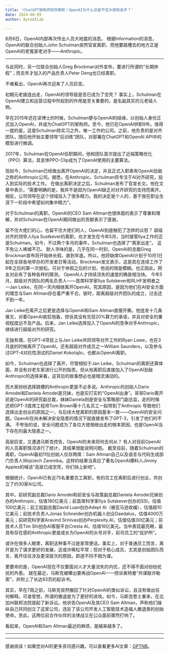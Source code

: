 ```yaml
---
title: 'ChatGPT架构师突然离职！OpenAI为什么总留不住大佬和高手？'
date: 2024-08-09
author: ByteAILab

---
```


8月6日，OpenAI内部再次传出人员大地震的消息。
根据Information的消息，OpenAI的联合创始人John Schulman突然官宣离职，而他要跳槽去的地方正是OpenAI的老冤家老对手——Anthropic。

---
与此同时，另一位联合创始人Greg Brockman对外宣布，要进行所谓的“长期休假”；而去年才加入的产品负责人Peter Deng也已经离职。

不难看出，OpenAI再次迎来了人员巨变。

初期元老接连出走，OpenAI的领导层是否已成为了空壳？
事实上，Schulman在OpenAI建立和运营过程中所起到的作用是至关重要的，是名副其实的元老级人物。

早在2015年还在读博士的时候，Schulman便与OpenAI的结缘，以创始人身份正式加入OpenAI，并成为ChatGPT的架构师。至今，他已在OpenAI供职9年。值得一提的是，这是Schulman除实习之外，唯一工作的公司。之前，他负责的是对齐团队，随后他开始主要领导“后训练”团队，对部署在ChatGPT和OpenAI API中的模型进行微调。

2017年，Schulman在OpenAI任职期间，他和团队首次提出了近端策略优化（PPO）算法，其变体PPO-Clip成为了OpenAI使用的主要算法。

现如今，Schulman已经做出离开OpenAI的决定，并且正式入职素有OpenAI劲敌之称的Anthropic公司。据悉，在Anthropic，Schulman将专注于AI对齐研究，投入到实际的技术工作。
在做出离职决定之后，Schulman发布了官宣长文。他在文章中表示，“需要明确的是，我并不是因为OpenAI缺乏对对齐研究的支持而离开。相反，公司领导在这个领域投入了很多精力。我的决定是个人的，基于我在职业生涯下一阶段中希望如何集中精力”。

对于Schulman的离职，OpenAI的CEO Sam Altman也很体面的表示了尊重和理解，并对Schulman在OpenAI期间做出的贡献表示了感谢。

留不住大佬们的心，也留不住大佬们的人，OpenAI到底触犯了怎样的众怒？
超级对齐的领导人Ilya Sustkever的离职，也才发生在今年5月，当时接管Ilya工作的正是Schulman。如今，不过两个多月的事件，Schulman也选择了“离家出走”。
这不免让人唏嘘不已。
耐人寻味的是，几乎在同一时刻，OpenAI的总裁Greg Brockman宣布将开始休长假，直到年底。所以，他将缺席OpenAI计划于10月1日起在全球各地举办的开发者日等活动。Brockman发文表示，这是其在连续工作了9年之后的第一次放松。可对于休假之后的计划，他说的很是模糊。也正因此，网友对此有了各种各样的猜测。
OpenAI人才持续流失的速度的确是相当快。
今年5月，超级对齐团队的两名负责人——首席科学家Ilya Sutskever和RLHF发明者之一Jan Leike，在同一天内相继离开OpenAI。究其原因，是因为他们在AI安全方面的理念与Sam Altman存在着严重不合。彼时，距离超级对齐团队的成立，过去还不到一年。

Jan Leike在离开之后更是选择与OpenAI和Sam Altman直接开撕。他连发十几条推文，对着OpenAI疯狂炮轰，控诉其没有兑现20%算力的承诺，并且对安全的重视程度远不及产品。后来，Jan Leike选择加入了OpenAI的竞争对手Anthropic，继续进行超级对齐的研究。

无独有偶，在GPT-4项目上与Jan Leike共同领导对齐工作的Ryan Lowe，也在3月底的时候离开了OpenAI。还有超级对齐成员之一William Saunders，以及参与过GPT-4对抗性测试的Daniel Kokotajlo，也都从OpenAI离职。

如今，Schulman也选择了离开，尽管相较于Jan Leike，Schulman的离职还算体面，并没有对老东家进行公开的指责。但从他离职后直接加入了OpenAI劲敌Anthropic的选择来看，这背后的故事想必也是暗流涌动的。

而大家纷纷选择跳槽的Anthropic更是不必多说。Anthropic的创始人Dario Amodei和Daniela Amodei是兄妹，也是实打实的“OpenAI出身”。哥哥Dario离开前是OpenAI的研究副总裁，妹妹Daniela则是安全与策略部门副总监，走的时候还把GPT-3首席工程师Tom Brown等十几名员工一起带到了Anthropic
导致他们选择出走创业的原因之一，与后续大佬离职的原因基本一致——OpenAI的安全问题。OpenAI在尚未解决安全隐患的情况下就直接发布了GPT-3，引发了他们的不满。
不夸张的说，安全问题成为了各位大佬相继出走的根本原因，也是OpenAI当下存在的最大隐患之一。

高层巨变，又遭遇马斯克控告，OpenAI的未来将何去何从？
有人对目前OpenAI的人员离职情况进行了统计，其结果很能说明问题。
截至目前，随着Schulman的离职，OpenAI最初11位创始人仅存两席：Sam Altman自己以及语言与代码生成部门负责人Wojciech Zaremba。这样的结果当真应了著名OpenAI爆料人Jimmy Apples的喊话“高层已成空壳，你们快上新吧”。

根据统计，OpenAI已有近75名重要员工离职，有的员工在离职后进行创业，共创立了约30家AI公司。

其中，前研究副总裁Dario Amodei和前安全与政策副总裁Daniela Amodei兄妹创办的Anthropic，估值180亿美元；前首席科学家Ilya Sutskever创办的SSI，估值100亿美元；前工程副总裁David Luan创办Adept AI（被亚马逊收编），估值超10亿美元；前技术负责人Jonas Schneider创办机器人创企Daedalus，估值4000万美元；前研究科学家Aravind Srinivas创办Perplexity.AI，估值估值30亿美元；前技术人员Tim Shi创办AI客服平台Cresta Al，估值16亿美元。当中表现最亮眼，最具有存在感的Anthropic更是成长为OpenAI的头号对手，前司员工的“庇护所”。

或许在很多人眼里，离职这种事不过是家常便话。事实上，对于普通员工而言，离开是为了谋求更好的发展，这或许稀松平常；但对于核心成员，尤其是创始团队而言，离开往往涉及更深层次的原因，即道不同不相为谋。

更要命的是，OpenAI现在不仅要面对人才大量流失的内忧，还不得不面对纷纷扰扰的外患。
就在最近，马斯克被曝出要再战OpenAI——控诉奥特曼“共谋敲诈勒索”，并附上了长达83页的起诉书。

其实，早在7周之前，马斯克突然撤回了针对OpenAI的类似诉讼，且没有做出任何解释。可谁曾想，所谓的撤退是为了更好的进攻。如今，马斯克卷土重来，在北加州联邦法院提起了新诉讼。他状告OpenAI及其CEO Sam Altman，声称他们操纵自己共同创立了这家公司，违反了该公司开发人工智能技术造福人撤退类的创始使命。至此，这两位前合作伙伴的法律战又在公众面前骤然打响了。

看起来，OpenAI和Sam Altman最近的麻烦，是越来越多了。

---
---
感谢阅读！如果您对AI的更多资讯感兴趣，可以查看更多AI文章：[GPTNB](https://gptnb.com)。